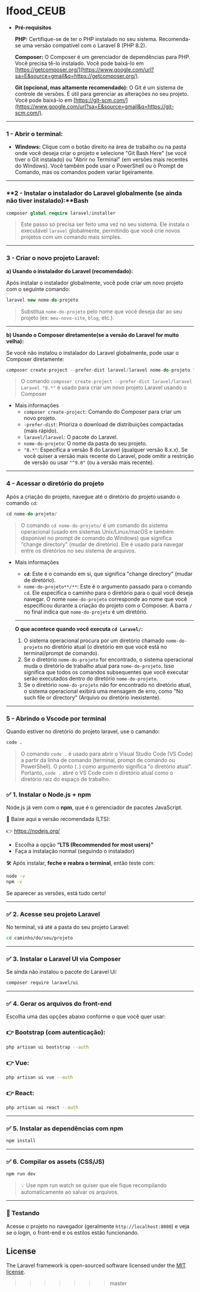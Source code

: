 
# Ifood_CEUB
- **Pré-requisitos**
    
    **PHP:** Certifique-se de ter o PHP instalado no seu sistema. Recomenda-se uma versão compatível com o Laravel 8 (PHP 8.2).
    
    **Composer:** O Composer é um gerenciador de dependências para PHP. Você precisa tê-lo instalado. Você pode baixá-lo em [https://getcomposer.org/](https://www.google.com/url?sa=E&source=gmail&q=https://getcomposer.org/).
    
    **Git (opcional, mas altamente recomendado):** O Git é um sistema de controle de versões. É útil para gerenciar as alterações no seu projeto. Você pode baixá-lo em [https://git-scm.com/](https://www.google.com/url?sa=E&source=gmail&q=https://git-scm.com/).
    

---

### **1 - Abrir o terminal:**

- **Windows:** Clique com o botão direito na área de trabalho ou na pasta onde você deseja criar o projeto e selecione "Git Bash Here" (se você tiver o Git instalado) ou "Abrir no Terminal" (em versões mais recentes do Windows). Você também pode usar o PowerShell ou o Prompt de Comando, mas os comandos podem variar ligeiramente.


---

### **2 - Instalar o instalador do Laravel globalmente (se ainda não tiver instalado):**Bash

```php
composer global require laravel/installer
```

> Este passo só precisa ser feito uma vez no seu sistema. Ele instala o executável `laravel` globalmente, permitindo que você crie novos projetos com um comando mais simples.
> 

---

### **3 - Criar o novo projeto Laravel:**

**a) Usando o instalador do Laravel (recomendado):**

Após instalar o instalador globalmente, você pode criar um novo projeto com o seguinte comando:

```php
laravel new nome-do-projeto
```

> Substitua `nome-do-projeto` pelo nome que você deseja dar ao seu projeto (ex: `meu-novo-site`, `blog`, etc.).
> 

---

**b) Usando o Composer diretamente(se a versão do Laravel for muito velha):**

Se você não instalou o instalador do Laravel globalmente, pode usar o Composer diretamente:

```php
composer create-project --prefer-dist laravel/laravel nome-do-projeto "8.*"
```

> O comando `composer create-project --prefer-dist laravel/laravel Laravel "8.*"` é usado para criar um novo projeto Laravel usando o Composer
> 
- Mais informações
    - `composer create-project`: Comando do Composer para criar um novo projeto.
    - `-prefer-dist`: Prioriza o download de distribuições compactadas (mais rápido).
    - `laravel/laravel`: O pacote do Laravel.
    - `nome-do-projeto`: O nome da pasta do seu projeto.
    - `"8.*"`: Especifica a versão 8 do Laravel (qualquer versão 8.x.x). Se você quiser a versão mais recente do Laravel, pode omitir a restrição de versão ou usar `"^9.0"` (ou a versão mais recente).

---

### **4 - Acessar o diretório do projeto**

Após a criação do projeto, navegue até o diretório do projeto usando o comando `cd`:

```php
cd nome-do-projeto/
```

> O comando `cd nome-do-projeto/` é um comando do sistema operacional (usado em sistemas Unix/Linux/macOS e também disponível no prompt de comando do Windows) que significa "change directory" (mudar de diretório). Ele é usado para navegar entre os diretórios no seu sistema de arquivos.
> 
- Mais informações
    - **`cd`**: Este é o comando em si, que significa "change directory" (mudar de diretório).
    - `nome-do-projeto**/**`: Este é o argumento passado para o comando `cd`. Ele especifica o caminho para o diretório para o qual você deseja navegar. O nome `nome-do-projeto` corresponde ao nome que você especificou durante a criação do projeto com o Composer. A barra `/` no final indica que `nome-do-projeto` é um diretório.
    
    ---
    
    **O que acontece quando você executa `cd Laravel/`:**
    
    1. O sistema operacional procura por um diretório chamado `nome-do-projeto` no diretório atual (o diretório em que você está no terminal/prompt de comando).
    2. Se o diretório `nome-do-projeto` for encontrado, o sistema operacional muda o diretório de trabalho atual para `nome-do-projeto`. Isso significa que todos os comandos subsequentes que você executar serão executados dentro do diretório `nome-do-projeto`.
    3. Se o diretório `nome-do-projeto` não for encontrado no diretório atual, o sistema operacional exibirá uma mensagem de erro, como "No such file or directory" (Arquivo ou diretório inexistente).

---

### 5 - Abrindo o Vscode por terminal

Quando estiver no diretório do projeto laravel, use o camando:

```bash
code .
```

> O comando `code .` é usado para abrir o Visual Studio Code (VS Code) a partir da linha de comando (terminal, prompt de comando ou PowerShell). O ponto (`.`) como argumento significa "o diretório atual". Portanto, `code .` abre o VS Code com o diretório atual como o diretório raiz do espaço de trabalho.
>


### ✅ 1. Instalar o Node.js + npm

Node.js já vem com o **npm**, que é o gerenciador de pacotes JavaScript.

🔗 Baixe aqui a versão recomendada (LTS):

👉 https://nodejs.org/

- Escolha a opção **“LTS (Recommended for most users)”**
- Faça a instalação normal (seguindo o instalador)

🛠️ Após instalar, **feche e reabra o terminal**, então teste com:

```bash
node -v
npm -v
```

Se aparecer as versões, está tudo certo!

---

### ✅ 2. Acesse seu projeto Laravel

No terminal, vá até a pasta do seu projeto Laravel:

```bash
cd caminho/do/seu/projeto
```

---

### ✅ 3. Instalar o Laravel UI via Composer

Se ainda não instalou o pacote do Laravel UI:

```bash
composer require laravel/ui
```

---

### ✅ 4. Gerar os arquivos do front-end

Escolha uma das opções abaixo conforme o que você quer usar:

### 👉 Bootstrap (com autenticação):

```bash
php artisan ui bootstrap --auth
```

### 👉 Vue:

```bash
php artisan ui vue --auth
```

### 👉 React:

```bash
php artisan ui react --auth
```

---

### ✅ 5. Instalar as dependências com npm

```bash
npm install
```

---

### ✅ 6. Compilar os assets (CSS/JS)

```bash
npm run dev
```

> 💡 Use npm run watch se quiser que ele fique recompilando automaticamente ao salvar os arquivos.
> 

---

### 🧪 Testando

Acesse o projeto no navegador (geralmente `http://localhost:8000`) e veja se o login, o front-end e os estilos estão funcionando.


## License

The Laravel framework is open-sourced software licensed under the [MIT license](https://opensource.org/licenses/MIT).
>>>>>>> master
